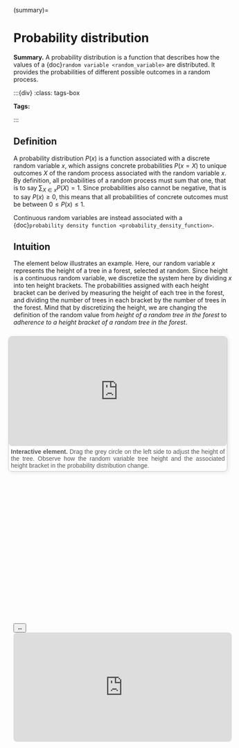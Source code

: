 (summary)=

# Probability distribution

**Summary.** A probability distribution is a function that describes how the values of a {doc}`random variable <random_variable>` are distributed. It provides the probabilities of different possible outcomes in a random process.

:::{div}
:class: tags-box

**Tags:**

:::

<!-- hidden-tag:statistics -->

## Definition

A probability distribution $P(x)$ is a function associated with a discrete random variable $x$, which assigns concrete probabilities $P(x = X)$ to unique outcomes $X$ of the random process associated with the random variable $x$. By definition, all probabilities of a random process must sum that one, that is to say $\sum_{X \in x} P(X) = 1$. Since probabilities also cannot be negative, that is to say $P(x) \geq 0$, this means that all probabilities of concrete outcomes must be between $0 \leq P(x) \leq 1$. 

Continuous random variables are instead associated with a {doc}`probability density function <probability_density_function>`.

## Intuition

The element below illustrates an example. Here, our random variable $x$ represents the height of a tree in a forest, selected at random. Since height is a continuous random variable, we discretize the system here by dividing $x$ into ten height brackets. The probabilities assigned with each height bracket can be derived by measuring the height of each tree in the forest, and dividing the number of trees in each bracket by the number of trees in the forest. Mind that by discretizing the height, we are changing the definition of the random value from *height of a random tree in the forest* to *adherence to a height bracket of a random tree in the forest*.

<div style="float: right; width: 100%; margin: 10px; border: 1px solid #ccc; border-radius: 8px; box-shadow: 2px 2px 10px rgba(0, 0, 0, 0.1);">
    <iframe src="https://maxramgraber.github.io/MASTER/main/_static/elements/random_variable.html" style="width: 100%; aspect-ratio: 2 / 1; border: none; border-radius: 8px;"></iframe>
    <div style="text-align: justify; padding: 5px; font-size: 14px; font-family: Arial, sans-serif; color: #555;">
        <strong>Interactive element.</strong> Drag the grey circle on the left side to adjust the height of the tree. Observe how the random variable tree height and the associated height bracket in the probability distribution change.
    </div>
</div>

```{div} sticky-variable-table
### Nomenclature
| Variable  | Description  |
|-------|--------|
| $x$ | discrete random variable |
| $X$ | a specific outcome $X \in x$ |
| $P(x)$ | (discrete) probability distribution |
```

<div id="sticky-iframe-container" background="white">
  <button id="toggle-iframe">↔</button>
  <iframe id="sticky-iframe" src="https://maxramgraber.github.io/MASTER/main/_static/elements/navigation.html" style="width: 100%; aspect-ratio: 2 / 1; border: none; border-radius: 8px; background: white"></iframe>
</div>